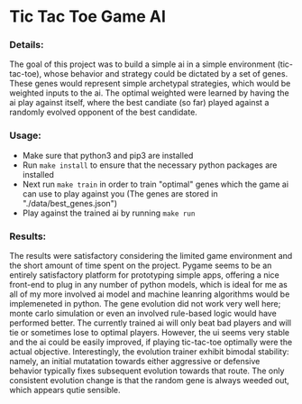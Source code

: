 # Tic Tac Toe Game AI


### Details:
The goal of this project was to build a simple ai in a simple environment (tic-tac-toe), whose behavior and strategy could be dictated by a set of genes.  These genes would represent simple archetypal strategies, which would be weighted inputs to the ai.  The optimal weighted were learned by having the ai play against itself, where the best candiate (so far) played against a randomly evolved opponent of the best candidate.


### Usage:
* Make sure that python3 and pip3 are installed
* Run ` make install ` to ensure that the necessary python packages are installed
* Next run ` make train ` in order to train "optimal" genes which the game ai can use to play against you (The genes are stored in "./data/best_genes.json")
* Play against the trained ai by running ` make run `


### Results:
The results were satisfactory considering the limited game environment and the short amount of time spent on the project.  Pygame seems to be an entirely satisfactory platform for prototyping simple apps,
offering a nice front-end to plug in any number of python models,
which is ideal for me as all of my more involved ai model and machine leanring algorithms would be implemeneted in python.  The gene evolution did not work very well here; monte carlo simulation or even an involved rule-based logic would have performed better.  The currently trained ai will only beat bad players and will tie or sometimes lose to optimal players.  However, the ui seems very stable and the ai could be easily improved, if playing tic-tac-toe optimally were the actual objective.  Interestingly, the evolution trainer exhibit bimodal stability: namely, an initial mutatation towards either aggressive or defensive behavior typically fixes subsequent evolution towards that route.  The only consistent evolution change is that the random gene is always weeded out, which appears qutie sensible.
